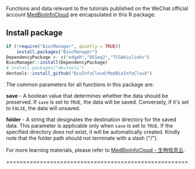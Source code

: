 Functions and data relevant to the tutorials published on the WeChat official account  [MedBioInfoCloud](https://github.com/BioInfoCloud/MedBioInfoCloud) are encapsulated in this R package. 

## Install package

```R
if (!require("BiocManager", quietly = TRUE))
    install.packages("BiocManager")
DependencyPackage <- c("edgeR","DESeq2","TCGAbiolinks")
BiocManager::install(DependencyPackage)
# install.packages("devtools")
devtools::install_github("BioInfoCloud/MedBioInfoCloud")
```

The common parameters for all functions in this package are:

**save** - A boolean value that determines whether the data should be preserved. If `save` is set to `TRUE`, the data will be  saved. Conversely, if it's set to `FALSE`, the data will unsaved.

**folder** - A string that designates the destination directory for the saved data. This parameter is applicable only when `save` is set to `TRUE`. If the specified directory does not exist, it will be automatically created. Kindly note that the folder path should not terminate with a slash ("/").

For more learning materials, please refer to [MedBioInfoCloud - 生物信息云](https://bioinfocloud.github.io/note/WeChatOfficialAccount/MedBioInfoCloud/).

======================================================
